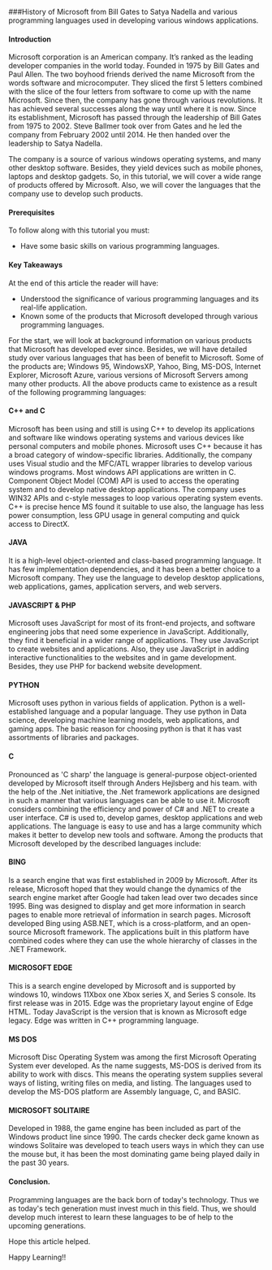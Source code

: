 
###History of Microsoft from Bill Gates to Satya Nadella and various programming languages used in developing various windows applications.

#### Introduction
Microsoft corporation is an American company. It’s ranked as the leading developer companies in the world today. Founded in 1975 by Bill Gates and Paul Allen. The two boyhood friends derived the name Microsoft from the words software and microcomputer. They sliced the first 5 letters combined with the slice of the four letters from software to come up with the name Microsoft. Since then, the company has gone through various revolutions. It has achieved several successes along the way until where it is now. Since its establishment, Microsoft has passed through the leadership of Bill Gates from 1975 to 2002. Steve Ballmer took over from Gates and he led the company from February 2002 until 2014. He then handed over the leadership to Satya Nadella.

The company is a source of various windows operating systems, and many other desktop software. Besides, they yield devices such as mobile phones, laptops and desktop gadgets. So, in this tutorial, we will cover a wide range of products offered by Microsoft. Also, we will cover the languages that the company use to develop such products.

#### Prerequisites
To follow along with this tutorial you must:
- Have some basic skills on various programming languages.


#### Key Takeaways
At the end of this article the reader will have:
- Understood the significance of various programming languages and its real-life application.
- Known some of the products that Microsoft developed through various programming languages.


For the start, we will look at background information on various products that Microsoft has developed ever since. Besides, we will have detailed study over various languages that has been of benefit to Microsoft. Some of the products are; Windows 95, WindowsXP, Yahoo, Bing, MS-DOS, Internet Explorer, Microsoft Azure, various versions of Microsoft Servers among many other products. All the above products came to existence as a result of the following programming languages:

#### C++ and C
Microsoft has been using and still is using C++ to develop its applications and software like windows operating systems and various devices like personal computers and mobile phones. Microsoft uses C++ because it has a broad category of window-specific libraries. Additionally, the company uses Visual studio and the MFC/ATL wrapper libraries to develop various windows programs. Most windows API applications are written in C. Component Object Model (COM) API is used to access the operating system and to develop native desktop applications. The company uses WIN32 APIs and c-style messages to loop various operating system events. C++ is precise hence MS found it suitable to use also, the language has less power consumption, less GPU usage in general computing and quick access to DirectX.



#### JAVA
It is a high-level object-oriented and class-based programming language. It has few implementation dependencies, and it has been a better choice to a Microsoft company. They use the language to develop desktop applications, web applications, games, application servers, and web servers.


#### JAVASCRIPT & PHP
Microsoft uses JavaScript for most of its front-end projects, and software engineering jobs that need some experience in JavaScript. Additionally, they find it beneficial in a wider range of applications. They use JavaScript to create websites and applications. Also, they use JavaScript in adding interactive functionalities to the websites and in game development. Besides, they use PHP for backend website development.

#### PYTHON
Microsoft uses python in various fields of application. Python is a well-established language and a popular language. They use python in Data science, developing machine learning models, web applications, and gaming apps. The basic reason for choosing python is that it has vast assortments of libraries and packages.



#### C
Pronounced as 'C sharp' the language is general-purpose object-oriented developed by Microsoft itself through Anders Hejlsberg and his team. with the help of the .Net initiative, the .Net framework applications are designed in such a manner that various languages can be able to use it. Microsoft considers combining the efficiency and power of C# and .NET to create a user interface. C# is used to, develop games, desktop applications and web applications. The language is easy to use and has a large community which makes it better to develop new tools and software.
Among the products that Microsoft developed by the described languages include:


#### BING
Is a search engine that was first established in 2009 by Microsoft. After its release, Microsoft hoped that they would change the dynamics of the search engine market after Google had taken lead over two decades since 1995. Bing was designed to display and get more information in search pages to enable more retrieval of information in search pages. 
Microsoft developed Bing using ASB.NET, which is a cross-platform, and an open-source Microsoft framework. The applications built in this platform have combined codes where they can use the whole hierarchy of classes in the .NET Framework. 


#### MICROSOFT EDGE
This is a search engine developed by Microsoft and is supported by windows 10, windows 11Xbox one Xbox series X, and Series S console. Its first release was in 2015.
Edge was the proprietary layout engine of Edge HTML. Today JavaScript is the version that is known as Microsoft edge legacy. Edge was written in C++ programming language.

#### MS DOS
Microsoft Disc Operating System was among the first Microsoft Operating System ever developed. As the name suggests, MS-DOS is derived from its ability to work with discs. This means the operating system supplies several ways of listing, writing files on media, and listing. The languages used to develop the MS-DOS platform are Assembly language, C, and BASIC.

#### MICROSOFT SOLITAIRE
Developed in 1988, the game engine has been included as part of the Windows product line since 1990. The cards checker deck game known as windows Solitaire was developed to teach users ways in which they can use the mouse but, it has been the most dominating game being played daily in the past 30 years.

#### Conclusion.
Programming languages are the back born of today's technology. Thus we as today's tech generation must invest much in this field. Thus, we should develop much interest to learn these languages to be of help to the upcoming generations.

Hope this article helped.

Happy Learning!!



